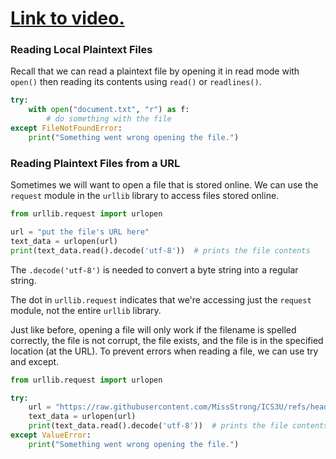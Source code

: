 # [Link to video.](https://www.youtube.com/watch?v=lSs7K-3wROY&list=PLVD25niNi0BkMe4nxXTL4vFED06M6ccpg)

### Reading Local Plaintext Files

Recall that we can read a plaintext file by opening it in read mode with `open()` then reading its contents using `read()` or `readlines()`.  

```python
try:
    with open("document.txt", "r") as f:
        # do something with the file
except FileNotFoundError:
    print("Something went wrong opening the file.")
```

### Reading Plaintext Files from a URL

Sometimes we will want to open a file that is stored online. We can use the `request` module in the `urllib` library to access files stored online.

```python
from urllib.request import urlopen

url = "put the file's URL here"
text_data = urlopen(url)
print(text_data.read().decode('utf-8'))  # prints the file contents
```

The `.decode('utf-8')` is needed to convert a byte string into a regular string.

The dot in `urllib.request` indicates that we're accessing just the `request` module, not the entire `urllib` library.

Just like before, opening a file will only work if the filename is spelled correctly, the file is not corrupt, the file exists, and the file is in the specified location (at the URL). To prevent errors when reading a file, we can use try and except.

```python
from urllib.request import urlopen

try:
    url = "https://raw.githubusercontent.com/MissStrong/ICS3U/refs/heads/main/Miscellaneous/Shakespeare/hamlet.txt"
    text_data = urlopen(url)
    print(text_data.read().decode('utf-8'))  # prints the file contents
except ValueError:
    print("Something went wrong opening the file.")
```

